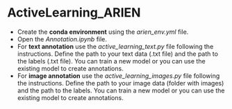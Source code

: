 # ActiveLearning_ARIEN

- Create the **conda environment** using the *arien_env.yml* file.
- Open the *Annotation.ipynb* file.
- For **text annotation** use the *active_learning_text.py* file following the instructions. Define the path to your text data (.txt file) and the path to the labels (.txt file). You can train a new model or you can use the existing model to create annotations.
- For **image annotation** use the *active_learning_images.py* file following the instructions. Define the path to your image data (folder with images) and the path to the labels. You can train a new model or you can use the existing model to create annotations.
